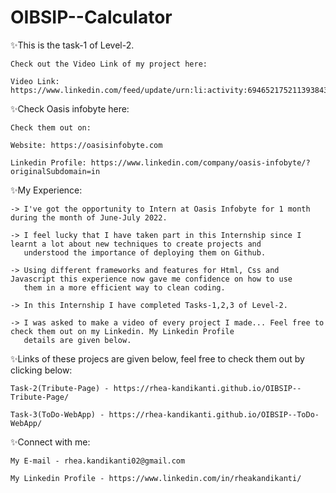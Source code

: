 # OIBSIP--Calculator


✨This is the task-1 of Level-2.

    Check out the Video Link of my project here:

    Video Link: https://www.linkedin.com/feed/update/urn:li:activity:6946521752113938432/




✨Check Oasis infobyte here:

    Check them out on:

    Website: https://oasisinfobyte.com

    Linkedin Profile: https://www.linkedin.com/company/oasis-infobyte/?originalSubdomain=in




✨My Experience:

    -> I've got the opportunity to Intern at Oasis Infobyte for 1 month during the month of June-July 2022. 
    
    -> I feel lucky that I have taken part in this Internship since I learnt a lot about new techniques to create projects and 
       understood the importance of deploying them on Github. 
       
    -> Using different frameworks and features for Html, Css and Javascript this experience now gave me confidence on how to use 
       them in a more efficient way to clean coding. 
       
    -> In this Internship I have completed Tasks-1,2,3 of Level-2.
    
    -> I was asked to make a video of every project I made... Feel free to check them out on my Linkedin. My Linkedin Profile 
       details are given below.
       
    
  
  
  
✨Links of these projecs are given below, feel free to check them out by clicking below:

    Task-2(Tribute-Page) - https://rhea-kandikanti.github.io/OIBSIP--Tribute-Page/

    Task-3(ToDo-WebApp) - https://rhea-kandikanti.github.io/OIBSIP--ToDo-WebApp/




✨Connect with me:

    My E-mail - rhea.kandikanti02@gmail.com 

    My Linkedin Profile - https://www.linkedin.com/in/rheakandikanti/
